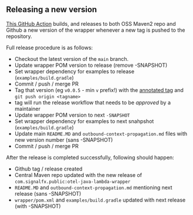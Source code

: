 ## Releasing a new version

[This GitHub Action](.github/workflows/release.yaml) builds, and releases to both OSS Maven2 repo and Github a new version of
the wrapper
whenever a new tag is pushed to the repository.

Full release procedure is as follows:

* Checkout the latest version of the `main` branch.
* Update wrapper POM version to release (remove -SNAPSHOT)
* Set wrapper dependency for examples to release (`examples/build.gradle`)
* Commit / push / merge PR
* Tag that version (eg `v0.0.5` - min `v` prefix!) with the [annotated tag](https://git-scm.com/book/en/v2/Git-Basics-Tagging) and `git push origin <tagname>` 
* tag will run the release workflow that needs to be *approved* by a maintainer 
* Update wrapper POM version to next `-SNAPSHOT` 
* Set wrapper dependency for examples to next snahpshot (`examples/build.gradle`)
* Update main `README.MD` and `outbound-context-propagation.md` files with new version number (sans -SNAPSHOT)
* Commit / push / merge PR

After the release is completed successfully, following should happen:
* Github tag / release created
* Central Maven repo updated with the new release of `com.signalfx.public:otel-java-lambda-wrapper`  
* `README.MD` and `outbound-context-propagation.md` mentioning next release (sans -SNAPSHOT)
* `wrapper/pom.xml` and `examples/build.gradle` updated with next release (with -SNAPSHOT)